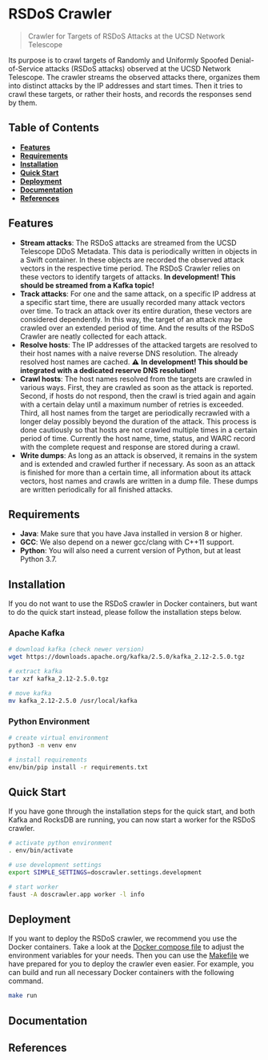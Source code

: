 # RSDoS Crawler

> Crawler for Targets of RSDoS Attacks at the UCSD Network Telescope

Its purpose is to crawl targets of Randomly and Uniformly Spoofed Denial-of-Service attacks (RSDoS attacks) observed at
the UCSD Network Telescope. The crawler streams the observed attacks there, organizes them into distinct attacks by 
the IP addresses and start times. Then it tries to crawl these targets, or rather their hosts, and records the responses
send by them.


## Table of Contents

- **[Features](#features)**
- **[Requirements](#requirements)**
- **[Installation](#installation)**
- **[Quick Start](#quick-start)**
- **[Deployment](#deployment)**
- **[Documentation](#documentation)**
- **[References](#references)**


## Features

- **Stream attacks**: The RSDoS attacks are streamed from the UCSD Telescope DDoS Metadata. This data is periodically 
written in objects in a Swift container. In these objects are recorded the observed attack vectors in the respective 
time period. The RSDoS Crawler relies on these vectors to identify targets of attacks. **In development! This should be 
streamed from a Kafka topic!**
- **Track attacks**: For one and the same attack, on a specific IP address at a specific start time, there are usually 
recorded many attack vectors over time. To track an attack over its entire duration, these vectors are considered 
dependently. In this way, the target of an attack may be crawled over an extended period of time. And the results of the 
RSDoS Crawler are neatly collected for each attack.
- **Resolve hosts**: The IP addresses of the attacked targets are resolved to their host names with a naive reverse DNS
resolution. The already resolved host names are cached. :warning: **In development! This should be integrated with a 
dedicated reserve DNS resolution!**
- **Crawl hosts**: The host names resolved from the targets are crawled in various ways. First, they are crawled as soon 
as the attack is reported. Second, if hosts do not respond, then the crawl is tried again and again with a certain delay 
until a maximum number of retries is exceeded. Third, all host names from the target are periodically recrawled with a 
longer delay possibly beyond the duration of the attack. This process is done cautiously so that hosts are not crawled 
multiple times in a certain period of time. Currently the host name, time, status, and WARC record with the complete 
request and response are stored during a crawl. 
- **Write dumps**: As long as an attack is observed, it remains in the system and is extended and crawled further if 
necessary. As soon as an attack is finished for more than a certain time, all information about its attack vectors, 
host names and crawls are written in a dump file. These dumps are written periodically for all finished attacks. 


## Requirements

- **Java**: Make sure that you have Java installed in version 8 or higher.
- **GCC**: We also depend on a newer gcc/clang with C++11 support.
- **Python**: You will also need a current version of Python, but at least Python 3.7.


## Installation

If you do not want to use the RSDoS crawler in Docker containers, but want to do the quick start instead, please follow 
the installation steps below.


### Apache Kafka

```bash
# download kafka (check newer version)
wget https://downloads.apache.org/kafka/2.5.0/kafka_2.12-2.5.0.tgz

# extract kafka
tar xzf kafka_2.12-2.5.0.tgz

# move kafka 
mv kafka_2.12-2.5.0 /usr/local/kafka
```


### Python Environment

```bash
# create virtual environment
python3 -m venv env

# install requirements
env/bin/pip install -r requirements.txt
```


## Quick Start

If you have gone through the installation steps for the quick start, and both Kafka and RocksDB are running, you can now 
start a worker for the RSDoS crawler. 

```bash
# activate python environment
. env/bin/activate

# use development settings
export SIMPLE_SETTINGS=doscrawler.settings.development

# start worker
faust -A doscrawler.app worker -l info
```


## Deployment

If you want to deploy the RSDoS crawler, we recommend you use the Docker containers. Take a look at the [Docker compose 
file](Dockerfile) to adjust the environment variables for your needs. Then you can use the [Makefile](Makefile) we have 
prepared for you to deploy the crawler even easier. For example, you can build and run all necessary Docker containers 
with the following command. 

```bash
make run
```


## Documentation


## References

